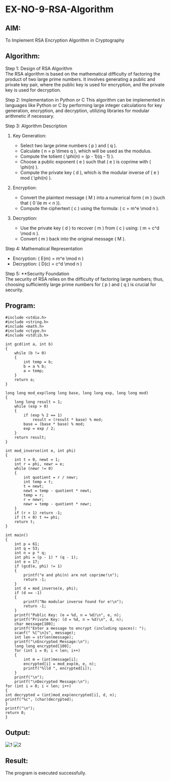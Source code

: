 # EX-NO-9-RSA-Algorithm

## AIM:
To Implement RSA Encryption Algorithm in Cryptography

## Algorithm:


Step 1: Design of RSA Algorithm  
The RSA algorithm is based on the mathematical difficulty of factoring the product of two large prime numbers. It involves generating a public and private key pair, where the public key is used for encryption, and the private key is used for decryption.

Step 2: Implementation in Python or C 
This algorithm can be implemented in languages like Python or C by performing large integer calculations for key generation, encryption, and decryption, utilizing libraries for modular arithmetic if necessary.

Step 3: Algorithm Description  
1. Key Generation:
   - Select two large prime numbers \( p \) and \( q \).
   - Calculate \( n = p \times q \), which will be used as the modulus.
   - Compute the totient \( \phi(n) = (p - 1)(q - 1) \).
   - Choose a public exponent \( e \) such that \( e \) is coprime with \( \phi(n) \).
   - Compute the private key \( d \), which is the modular inverse of \( e \) mod \( \phi(n) \).

2. Encryption:
   - Convert the plaintext message \( M \) into a numerical form \( m \) (such that \( 0 \le m < n \)).
   - Compute the ciphertext \( c \) using the formula: \( c = m^e \mod n \).

3. Decryption:
   - Use the private key \( d \) to recover \( m \) from \( c \) using: \( m = c^d \mod n \).
   - Convert \( m \) back into the original message \( M \).

Step 4: Mathematical Representation  
- Encryption: \( E(m) = m^e \mod n \)
- Decryption: \( D(c) = c^d \mod n \)

Step 5: **Security Foundation  
The security of RSA relies on the difficulty of factoring large numbers; thus, choosing sufficiently large prime numbers for \( p \) and \( q \) is crucial for security.

## Program:
```
#include <stdio.h> 
#include <string.h> 
#include <math.h> 
#include <ctype.h> 
#include <stdlib.h> 
 
int gcd(int a, int b)  
{ 
    while (b != 0) 
    { 
        int temp = b; 
        b = a % b; 
        a = temp; 
    } 
    return a; 
} 
 
long long mod_exp(long long base, long long exp, long long mod)  
{ 
    long long result = 1; 
    while (exp > 0)  
    { 
        if (exp % 2 == 1) 
            result = (result * base) % mod; 
        base = (base * base) % mod; 
        exp = exp / 2; 
    } 
    return result; 
} 
 
int mod_inverse(int e, int phi)  
{ 
    int t = 0, newt = 1; 
    int r = phi, newr = e; 
    while (newr != 0) 
    { 
        int quotient = r / newr; 
        int temp = t; 
        t = newt; 
        newt = temp - quotient * newt; 
        temp = r; 
        r = newr; 
        newr = temp - quotient * newr; 
    } 
    if (r > 1) return -1; 
    if (t < 0) t += phi; 
    return t; 
} 
 
int main() 
{ 
    int p = 61; 
    int q = 53; 
    int n = p * q; 
    int phi = (p - 1) * (q - 1); 
    int e = 17; 
    if (gcd(e, phi) != 1)  
    { 
        printf("e and phi(n) are not coprime!\n"); 
        return -1; 
    } 
    int d = mod_inverse(e, phi); 
    if (d == -1)  
    { 
        printf("No modular inverse found for e!\n"); 
        return -1; 
    } 
    printf("Public Key: (e = %d, n = %d)\n", e, n); 
    printf("Private Key: (d = %d, n = %d)\n", d, n); 
    char message[100]; 
    printf("Enter a message to encrypt (including spaces): "); 
    scanf(" %[^\n]s", message);   
    int len = strlen(message); 
    printf("\nEncrypted Message:\n"); 
    long long encrypted[100]; 
    for (int i = 0; i < len; i++)  
    { 
        int m = (int)message[i]; 
        encrypted[i] = mod_exp(m, e, n); 
        printf("%lld ", encrypted[i]); 
    } 
    printf("\n"); 
    printf("\nDecrypted Message:\n"); 
for (int i = 0; i < len; i++)  
{ 
int decrypted = (int)mod_exp(encrypted[i], d, n); 
printf("%c", (char)decrypted); 
} 
printf("\n"); 
return 0; 
} 
```
## Output:
![1](https://github.com/user-attachments/assets/9923f470-bf66-4086-aedc-f05aeb2726e7)
![2](https://github.com/user-attachments/assets/f5845000-f423-4c53-931e-79dc1b11f54d)

## Result:
 The program is executed successfully.
